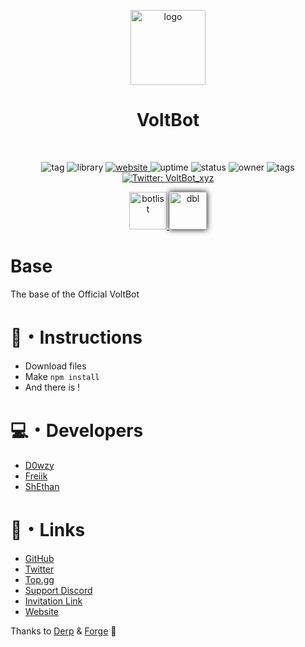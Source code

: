 <p align="center"><img height="120" align="center" src="https://voltbot.xyz/img/logo.png" alt="logo"/></p>
<h1 align="center">VoltBot</h1>
<br>
<p align="center">
    <img alt="tag" src="https://botlist.space/bot/699534920271265812/badge?property=tag&color=red" target="_blank" />
    <img alt="library" src="https://botlist.space/bot/699534920271265812/badge?property=library&color=orange" />
  <a href="https://voltbot.xyz">
    <img alt="website" src="https://botlist.space/bot/699534920271265812/badge?property=website&color=yellow" target="_blank" />
  </a>
    <img alt="uptime" src="https://botlist.space/bot/699534920271265812/badge?property=uptime&color=yellowgreen" target="_blank" />
    <img alt="status" src="https://botlist.space/bot/699534920271265812/badge?property=status&color=green" target="_blank" />
    <img alt="owner" src="https://botlist.space/bot/699534920271265812/badge?property=owner&color=brightgreen" target="_blank" />
    <img alt="tags" src="https://botlist.space/bot/699534920271265812/badge?property=tags&color=9cf" target="_blank" />
  <a href="https://twitter.com/VoltBot_xyz">
    <img alt="Twitter: VoltBot_xyz" src="https://img.shields.io/twitter/follow/VoltBot_xyz.svg?style=social" target="_blank" />
  </a>
</p>
<p align="center">
  <a href="https://botlist.space/bot/699534920271265812">
    <img height="60" alt="botlist" src="https://botlist.space/img/logo.svg" target="_blank" />
  </a>
  <a href="https://top.gg/bot/699534920271265812">
    <img height="60" alt="dbl" src="https://top.gg/images/dblnewtrans.png" target="_blank" style="-webkit-box-shadow: 0px 0px 9px 0px rgba(0,0,0,1);-moz-box-shadow: 0px 0px 9px 0px rgba(0,0,0,1);box-shadow: 0px 0px 9px 0px rgba(0,0,0,1);" />
  </a>
</p>


# Base
The base of the Official VoltBot

# 📰・Instructions
- Download files
- Make ``npm install``
- And there is !

# 💻・Developers
- [D0wzy](https://github.com/D0wzy)
- [Freiik](https://github.com/Freiik)
- [ShEthan](https://github.com/ImShethan)

# 📎・Links
- [GitHub](https://github.com/VoltBot-Discord)
- [Twitter](https://twitter.com/VoltBot_xyz)
- [Top.gg](https://top.gg/bot/699534920271265812)
- [Support Discord](https://gg.discord.fr/VoltBot)
- [Invitation Link](https://voltbot.xyz/add)
- [Website](https://voltbot.xyz)

Thanks to [Derp](https://github.com/Derpinou) & [Forge](https://github.com/ForgeOff) 🎉
